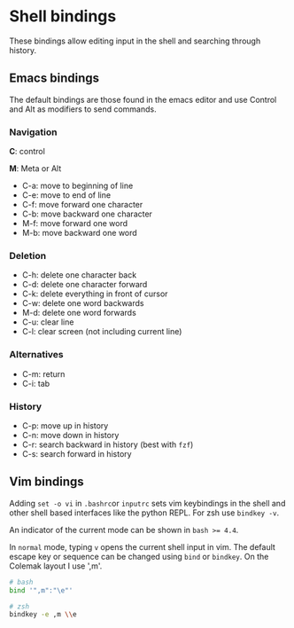 # Shell bindings

These bindings allow editing input in the shell and searching through history.

## Emacs bindings

The default bindings are those found in the emacs editor and use Control and Alt
as modifiers to send commands.

### Navigation

**C**: control

**M**: Meta or Alt

- C-a: move to beginning of line
- C-e: move to end of line
- C-f: move forward one character
- C-b: move backward one character
- M-f: move forward one word
- M-b: move backward one word

### Deletion

- C-h: delete one character back
- C-d: delete one character forward
- C-k: delete everything in front of cursor
- C-w: delete one word backwards
- M-d: delete one word forwards
- C-u: clear line
- C-l: clear screen (not including current line)

### Alternatives

- C-m: return
- C-i: tab

### History

- C-p: move up in history
- C-n: move down in history
- C-r: search backward in history (best with `fzf`)
- C-s: search forward in history

## Vim bindings

Adding `set -o vi` in `.bashrc`or `inputrc` sets vim keybindings in the shell
and other shell based interfaces like the python REPL.  For zsh use `bindkey
-v`.

An indicator of the current mode can be shown in `bash >= 4.4`.

In `normal` mode, typing `v` opens the current shell input in vim.  The default
escape key or sequence can be changed using `bind` or `bindkey`. On the Colemak
layout I use ',m'.

```bash
# bash 
bind '",m":"\e"'

# zsh 
bindkey -e ,m \\e 
```

